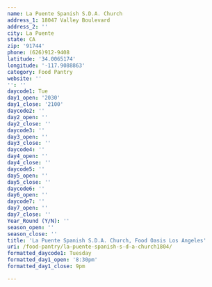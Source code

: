```yaml
---
name: La Puente Spanish S.D.A. Church
address_1: 18047 Valley Boulevard
address_2: ''
city: La Puente
state: CA
zip: '91744'
phone: (626)912-9408
latitude: '34.0065174'
longitude: '-117.9088863'
category: Food Pantry
website: ''
'': ''
daycode1: Tue
day1_open: '2030'
day1_close: '2100'
daycode2: ''
day2_open: ''
day2_close: ''
daycode3: ''
day3_open: ''
day3_close: ''
daycode4: ''
day4_open: ''
day4_close: ''
daycode5: ''
day5_open: ''
day5_close: ''
daycode6: ''
day6_open: ''
daycode7: ''
day7_open: ''
day7_close: ''
Year_Round (Y/N): ''
season_open: ''
season_close: ''
title: 'La Puente Spanish S.D.A. Church, Food Oasis Los Angeles'
uri: /food-pantry/la-puente-spanish-s-d-a-church1804/
formatted_daycode1: Tuesday
formatted_day1_open: '8:30pm'
formatted_day1_close: 9pm

---
```


